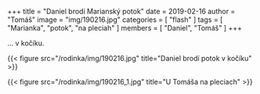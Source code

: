 +++
title = "Daniel brodí Marianský potok"
date = 2019-02-16
author = "Tomáš"
image = "img/190216.jpg"
categories = [ "flash" ]
tags = [ "Marianka", "potok", "na pleciah" ]
members = [ "Daniel", "Tomáš" ]
+++

... v kočíku.

<!--more-->
 
{{< figure src="/rodinka/img/190216.jpg" title="Daniel brodí potok v kočíku" >}}

{{< figure src="/rodinka/img/190216_1.jpg" title="U Tomáša na pleciach" >}}
